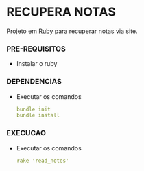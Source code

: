 # RECUPERA NOTAS
Projeto em [Ruby](https://www.ruby-lang.org/pt/) para recuperar notas via site.

### PRE-REQUISITOS
- Instalar o ruby

### DEPENDENCIAS
- Executar os comandos

    ```yml
    bundle init
    bundle install
    ```

### EXECUCAO
- Executar os comandos
    ```yml
    rake 'read_notes'
    ```


